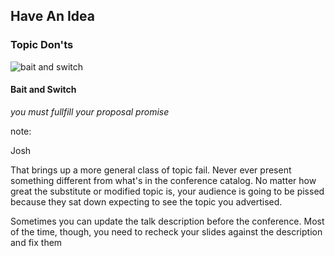## Have An Idea

### Topic Don'ts

![bait and switch](images/hamburger.jpg)

#### Bait and Switch

_you must fullfill your proposal promise_

note:

Josh

That brings up a more general class of topic fail.  Never 
ever present something different from what's in the conference
catalog.  No matter how great the substitute or modified
topic is, your audience is going to be pissed because they
sat down expecting to see the topic you advertised.

Sometimes you can update the talk description before the 
conference.  Most of the time, though, you need to recheck
your slides against the description and fix them